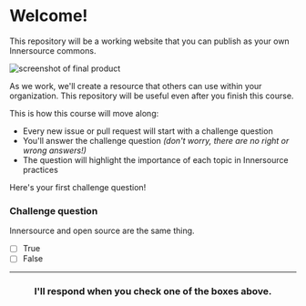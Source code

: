 # Welcome! 

This repository will be a working website that you can publish as your own Innersource commons. 

![screenshot of final product](https://user-images.githubusercontent.com/16547949/56064057-f1f17700-5d3e-11e9-9100-9678dc91c544.png)

As we work, we'll create a resource that others can use within your organization. This repository will be useful even after you finish this course.

This is how this course will move along:
- Every new issue or pull request will start with a challenge question
- You'll answer the challenge question _(don't worry, there are no right or wrong answers!)_
- The question will highlight the importance of each topic in Innersource practices

Here's your first challenge question!

### Challenge question

Innersource and open source are the same thing.

- [ ] True
- [ ] False

<hr>
<h3 align="center">I'll respond when you check one of the boxes above.</h3>